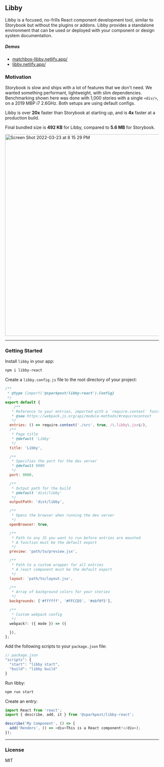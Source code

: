 ## Libby

Libby is a focused, no-frills React component development tool, similar to Storybook but without the plugins or addons. Libby provides a standalone environment that can be used or deployed with your component or design system documentation.

##### Demos

- [matchbox-libby.netlify.app/](https://matchbox-libby.netlify.app/)
- [libby.netlify.app/](https://libby.netlify.app/)

### Motivation

Storybook is slow and ships with a lot of features that we don't need. We wanted something performant, lightweight, with slim dependencies. Benchmarking shown here was done with 1,000 stories with a single `<div/>`, on a 2019 MBP i7 2.6GHz. Both setups are using default configs.

Libby is over **20x** faster than Storybook at starting up, and is **4x** faster at a production build.

Final bundled size is **492 KB** for Libby, compared to **5.6 MB** for Storybook.

<img width="659" alt="Screen Shot 2022-03-23 at 8 15 29 PM" src="https://user-images.githubusercontent.com/3903325/159817365-be0b0d96-cb6f-473f-abac-17d7102aa712.png">

---

### Getting Started

Install `libby` in your app:

```bash
npm i libby-react
```

Create a `libby.config.js` file to the root directory of your project:

```js
/**
 * @type {import('@sparkpost/libby-react').Config}
 */
export default {
    /**
   * Reference to your entries, imported with a `require.context` function
   * @see https://webpack.js.org/api/module-methods/#requirecontext
   */
  entries: () => require.context('./src', true, /\.libby\.jsx$/),
  /**
   * Page title
   * @default 'Libby'
   */
  title: 'Libby',

  /**
   * Specifies the port for the dev server
   * @default 9000
   */
  port: 9000,

  /**
   * Output path for the build
   * @default 'dist/libby'
   */
  outputPath: 'dist/libby',

  /**
   * Opens the browser when running the dev server
   */
  openBrowser: true,

  /**
   * Path to any JS you want to run before entries are mounted
   * A function must be the default export
   */
  preview: 'path/to/preview.jsx',

  /**
   * Path to a custom wrapper for all entries
   * A react component must be the default export
   */
  layout: 'path/to/layout.jsx',

  /**
   * Array of background colors for your stories
   */
  backgrounds: ['#ffffff', '#FFCCD5', '#ebf0f5'],

  /**
   * Custom webpack config
   */
  webpack?: ({ mode }) => ({

  }),
};
```

Add the following scripts to your `package.json` file:

```js
// package.json
"scripts": {
  "start": "libby start",
  "build": "libby build"
}
```

Run libby:

```bash
npm run start
```

Create an entry:

```js
import React from 'react';
import { describe, add, it } from '@sparkpost/libby-react';

describe('My Component', () => {
  add('Renders', () => <div>This is a React component!</div>);
});
```

---

### License

MIT
